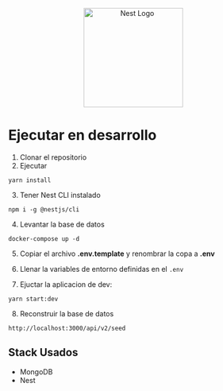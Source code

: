 <p align="center">
  <a href="http://nestjs.com/" target="blank"><img src="https://nestjs.com/img/logo-small.svg" width="200" alt="Nest Logo" /></a>
</p>

# Ejecutar en desarrollo

1. Clonar el repositorio
2. Ejecutar
```
yarn install
```
3. Tener Nest CLI instalado
```
npm i -g @nestjs/cli
```


4. Levantar la base de datos
```
docker-compose up -d
```

5. Copiar el archivo __.env.template__ y renombrar la copa a __.env__

6. Llenar la variables de entorno definidas en el ```.env```

7. Ejuctar la aplicacion de dev:
```
yarn start:dev
```

8. Reconstruir la base de datos
```
http://localhost:3000/api/v2/seed
```


## Stack Usados
* MongoDB
* Nest
